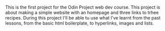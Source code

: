 This is the first project for the Odin Project web dev course.
This project is about making a simple website with an homepage
and three links to trhee recipes.
During this project I'll be able tu use what I've learnt from the 
past lessons, from the basic html boilerplate, to hyperlinks, images
and lists.
